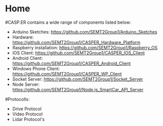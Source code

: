 # Home

#CASP.ER contains a wide range of components listed below:
* Arduino Sketches:       https://github.com/SEMT2Group1/Arduino_Sketches
* Hardware:               https://github.com/SEMT2Group1/CASPER_Hardware_Platform
* Raspberry installation: https://github.com/SEMT2Group1/Raspberry_OS
* IOS Client:             https://github.com/SEMT2Group1/CASPER_IOS_Client
* Android Client:         https://github.com/SEMT2Group1/CASPER_Android_Client
* Windows Phone Client:   https://github.com/SEMT2Group1/CASPER_WP_Client
* Socket Server:          https://github.com/SEMT2Group1/Socket_Server
* Node Server:            https://github.com/SEMT2Group1/Node.js_SmartCar_API_Server

#Protocolls:
* Drive Protocol
* Video Protocol
* Lidar Protocol's

